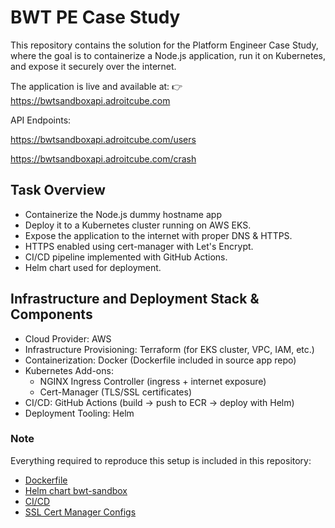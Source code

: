 # BWT PE Case Study

This repository contains the solution for the Platform Engineer Case Study, where the goal is to containerize a Node.js application, run it on Kubernetes, and expose it securely over the internet.

The application is live and available at:
👉 https://bwtsandboxapi.adroitcube.com

API Endpoints:

https://bwtsandboxapi.adroitcube.com/users

https://bwtsandboxapi.adroitcube.com/crash


## Task Overview

* Containerize the Node.js dummy hostname app
* Deploy it to a Kubernetes cluster running on AWS EKS.
* Expose the application to the internet with proper DNS & HTTPS.
* HTTPS enabled using cert-manager with Let's Encrypt.
* CI/CD pipeline implemented with GitHub Actions.
* Helm chart used for deployment.

## Infrastructure and Deployment Stack & Components

* Cloud Provider: AWS
* Infrastructure Provisioning: Terraform (for EKS cluster, VPC, IAM, etc.)
* Containerization: Docker (Dockerfile included in source app repo)
* Kubernetes Add-ons:
  * NGINX Ingress Controller (ingress + internet exposure)
  * Cert-Manager (TLS/SSL certificates)
* CI/CD: GitHub Actions (build → push to ECR → deploy with Helm)
* Deployment Tooling: Helm


### Note
Everything required to reproduce this setup is included in this repository:
* [Dockerfile](https://github.com/akbardotalam/bwt-PE-Task/blob/main/Dockerfile)
* [Helm chart bwt-sandbox](https://github.com/akbardotalam/bwt-PE-Task/tree/main/bwt-sandbox)
* [CI/CD](https://github.com/akbardotalam/bwt-PE-Task/blob/main/.github/workflows/build-n-deploy.yml)
* [SSL Cert Manager Configs](https://github.com/akbardotalam/bwt-PE-Task/blob/main/deployment-manifest/cert-configs.yaml)